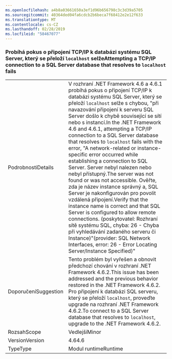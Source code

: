 ```yaml
---
ms.openlocfilehash: a4b8a03661650a3ef1d96b656798c3c3d39a5705
ms.sourcegitcommit: 40364ded04fa6cdcb2b6beca7f68412e2e12f633
ms.translationtype: MT
ms.contentlocale: cs-CZ
ms.lasthandoff: 02/28/2019
ms.locfileid: "58467077"
---
```

### <a name="attempting-a-tcpip-connection-to-a-sql-server-database-that-resolves-to-localhost-fails"></a><span data-ttu-id="4b5e2-101">Probíhá pokus o připojení TCP/IP k databázi systému SQL Server, který se přeloží `localhost` selže</span><span class="sxs-lookup"><span data-stu-id="4b5e2-101">Attempting a TCP/IP connection to a SQL Server database that resolves to `localhost` fails</span></span>

|   |   |
|---|---|
|<span data-ttu-id="4b5e2-102">Podrobnosti</span><span class="sxs-lookup"><span data-stu-id="4b5e2-102">Details</span></span>|<span data-ttu-id="4b5e2-103">V rozhraní .NET Framework 4.6 a 4.6.1 probíhá pokus o připojení TCP/IP k databázi systému SQL Server, který se přeloží <code>localhost</code> selže s chybou, &quot;při navazování připojení k serveru SQL Server došlo k chybě související se sítí nebo s instancí.</span><span class="sxs-lookup"><span data-stu-id="4b5e2-103">In the .NET Framework 4.6 and 4.6.1, attempting a TCP/IP connection to a SQL Server database that resolves to <code>localhost</code> fails with the error, &quot;A network-related or instance-specific error occurred while establishing a connection to SQL Server.</span></span> <span data-ttu-id="4b5e2-104">Server nebyl nalezen nebo nebyl přístupný.</span><span class="sxs-lookup"><span data-stu-id="4b5e2-104">The server was not found or was not accessible.</span></span> <span data-ttu-id="4b5e2-105">Ověřte, zda je název instance správný a, SQL Server je nakonfigurován pro povolit vzdálená připojení.</span><span class="sxs-lookup"><span data-stu-id="4b5e2-105">Verify that the instance name is correct and that SQL Server is configured to allow remote connections.</span></span> <span data-ttu-id="4b5e2-106">(poskytovatel: Rozhraní sítě systému SQL, chyba: 26 - Chyba při vyhledávání zadaného serveru či Instance)&quot;</span><span class="sxs-lookup"><span data-stu-id="4b5e2-106">(provider: SQL Network Interfaces, error: 26 - Error Locating Server/Instance Specified)&quot;</span></span>|
|<span data-ttu-id="4b5e2-107">Doporučení</span><span class="sxs-lookup"><span data-stu-id="4b5e2-107">Suggestion</span></span>|<span data-ttu-id="4b5e2-108">Tento problém byl vyřešen a obnovit předchozí chování v rozhraní .NET Framework 4.6.2.</span><span class="sxs-lookup"><span data-stu-id="4b5e2-108">This issue has been addressed and the previous behavior restored in the .NET Framework 4.6.2.</span></span> <span data-ttu-id="4b5e2-109">Pro připojení k databázi SQL serveru, který se přeloží <code>localhost</code>, proveďte upgrade na rozhraní .NET Framework 4.6.2.</span><span class="sxs-lookup"><span data-stu-id="4b5e2-109">To connect to a SQL Server database that resolves to <code>localhost</code>, upgrade to the .NET Framework 4.6.2.</span></span>|
|<span data-ttu-id="4b5e2-110">Rozsah</span><span class="sxs-lookup"><span data-stu-id="4b5e2-110">Scope</span></span>|<span data-ttu-id="4b5e2-111">Vedlejší</span><span class="sxs-lookup"><span data-stu-id="4b5e2-111">Minor</span></span>|
|<span data-ttu-id="4b5e2-112">Version</span><span class="sxs-lookup"><span data-stu-id="4b5e2-112">Version</span></span>|<span data-ttu-id="4b5e2-113">4.6</span><span class="sxs-lookup"><span data-stu-id="4b5e2-113">4.6</span></span>|
|<span data-ttu-id="4b5e2-114">Type</span><span class="sxs-lookup"><span data-stu-id="4b5e2-114">Type</span></span>|<span data-ttu-id="4b5e2-115">Modul runtime</span><span class="sxs-lookup"><span data-stu-id="4b5e2-115">Runtime</span></span>|

